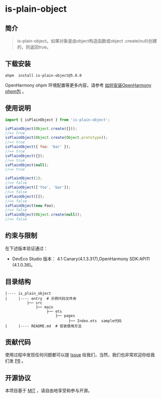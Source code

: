 # is-plain-object

## 简介

> is-plain-object。如果对象是由object构造函数或object .create(null)创建的，则返回true。

## 下载安装

```shell
ohpm  install is-plain-object@5.0.0
```

OpenHarmony ohpm 环境配置等更多内容，请参考 [如何安装OpenHarmony ohpm包](https://gitee.com/openharmony-tpc/docs/blob/master/OpenHarmony_har_usage.md) 。

## 使用说明


```js
import { isPlainObject } from 'is-plain-object';
```


```js
isPlainObject(Object.create({}));
//=> true
isPlainObject(Object.create(Object.prototype));
//=> true
isPlainObject({ foo: 'bar' });
//=> true
isPlainObject({});
//=> true
isPlainObject(null);
//=> true
```


```js
isPlainObject(1);
//=> false
isPlainObject(['foo', 'bar']);
//=> false
isPlainObject([]);
//=> false
isPlainObject(new Foo);
//=> false
isPlainObject(Object.create(null));
//=> false
```

## 约束与限制

在下述版本验证通过：

- DevEco Studio 版本： 4.1 Canary(4.1.3.317),OpenHarmony SDK:API11 (4.1.0.36)。

## 目录结构

````
|---- is_plain_object
|     |---- entry  # 示例代码文件夹
          ├── src  
              ├── main   
                   ├── ets
                       ├── pages
                             ├── Index.ets  sample代码
|     |---- README.md  # 安装使用方法                    
````

## 贡献代码

使用过程中发现任何问题都可以提 [Issue](https://gitee.com/openharmony-tpc/openharmony_tpc_samples/is-plain-object/issues)
给我们，当然，我们也非常欢迎你给我们发 [PR](https://gitee.com/openharmony-tpc/openharmony_tpc_samples/is-plain-object/pulls) 。

## 开源协议

本项目基于 [MIT](https://gitee.com/openharmony-tpc/openharmony_tpc_samples/is-plain-object/blob/master/LICENSE) ，请自由地享受和参与开源。